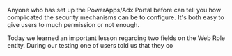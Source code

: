 Anyone who has set up the PowerApps/Adx Portal before can tell you how complicated the security mechanisms can be to configure.  It's both easy to give users to much permission or not enough.  

Today we learned an important lesson regarding two fields on the Web Role entity.  During our testing one of users told us that they co



<!--stackedit_data:
eyJoaXN0b3J5IjpbNzEyMDcwNDI1XX0=
-->